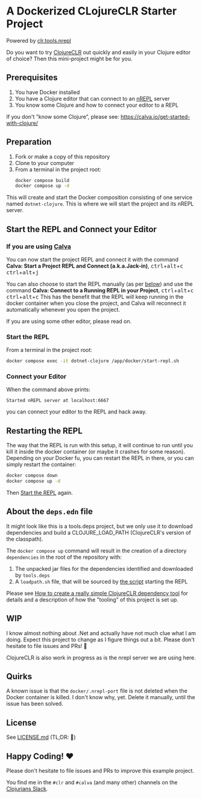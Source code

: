 # A Dockerized CLojureCLR Starter Project

Powered by [clr.tools.nrepl](https://github.com/clojure/clr.tools.nrepl)

Do you want to try [ClojureCLR](https://github.com/clojure/clojure-clr) out quickly and easily in your Clojure editor of choice? Then this mini-project might be for you.

## Prerequisites

1. You have Docker installed
2. You have a Clojure editor that can connect to an [nREPL](https://nrepl.org/) server
3. You know some Clojure and how to connect your editor to a REPL

If you don't ”know some Clojure”, please see: https://calva.io/get-started-with-clojure/

## Preparation

1. Fork or make a copy of this repository
2. Clone to your computer
3. From a terminal in the project root:
    ```sh
    docker compose build
    docker compose up -d
    ```

This will create and start the Docker composition consisting of one service named `dotnet-clojure`. This is where we will start the project and its nREPL server.

## Start the REPL and Connect your Editor

### If you are using [Calva](https://calva.io)

You can now start the project REPL and connect it with the command **Calva: Start a Project REPL and Connect (a.k.a.Jack-in)**, <kbd>ctrl</kbd>+<kbd>alt</kbd>+<kbd>c</kbd> <kbd>ctrl</kbd>+<kbd>alt</kbd>+<kbd>j</kbd>

You can also choose to start the REPL manually (as per [below](#start-the-repl)) and use the command **Calva: Connect to a Running REPL in your Project**, <kbd>ctrl</kbd>+<kbd>alt</kbd>+<kbd>c</kbd> <kbd>ctrl</kbd>+<kbd>alt</kbd>+<kbd>c</kbd>
This has the benefit that the REPL will keep running in the docker container when you close the project, and Calva will reconnect it automatically whenever you open the project.

If you are using some other editor, please read on.

### Start the REPL

From a terminal in the project root:

```sh
docker compose exec -it dotnet-clojure /app/docker/start-repl.sh
```

### Connect your Editor

When the command above prints:

```
Started nREPL server at localhost:6667
```

you can connect your editor to the REPL and hack away.

## Restarting the REPL

The way that the REPL is run with this setup, it will continue to run until you kill it inside the docker container (or maybe it crashes for some reason). Depending on your Docker fu, you can restart the REPL in there, or you can simply restart the container:

```sh
docker compose down
docker compose up -d
```

Then [Start the REPL](#start-the-repl-and-connect-your-editor) again.

## About the `deps.edn` file

It might look like this is a tools.deps project, but we only use it to download dependencies and build a CLOJURE_LOAD_PATH (ClojureCLR's version of the classpath).

The `docker compose up` command will result in the creation of a directory `dependencies` in the root of the repository with:
1. The unpacked jar files for the dependencies identified and downloaded by `tools.deps`
1. A `loadpath.sh` file, that will be sourced by [the script](docker/start-repl.sh) starting the REPL

Please see [How to create a really simple ClojureCLR dependency tool](https://blog.agical.se/en/posts/how-to-create-a-really-simple-clojureclr-dependency-tool/) for details and a description of how the ”tooling” of this project is set up.

## WIP

I know almost nothing about .Net and actually have not much clue what I am doing. Expect this project to change as I figure things out a bit. Please don't hesitate to file issues and PRs! 🙏

ClojureCLR is also work in progress as is the nrepl server we are using here.

## Quirks

A known issue is that the `docker/.nrepl-port` file is not deleted when the Docker container is killed. I don't know why, yet. Delete it manually, until the issue has been solved.

## License

See [LICENSE.md](LICENSE.md) (TL;DR: 🗽)

## Happy Coding! ♥️

Please don't hesitate to file issues and PRs to improve this example project.

You find me in the `#clr` and `#calva` (and many other) channels on the [Clojurians Slack](http://clojurians.net/).

